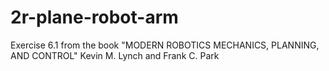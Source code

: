 # 2r-plane-robot-arm
Exercise 6.1 from the book "MODERN ROBOTICS MECHANICS, PLANNING, AND CONTROL" Kevin M. Lynch and Frank C. Park
